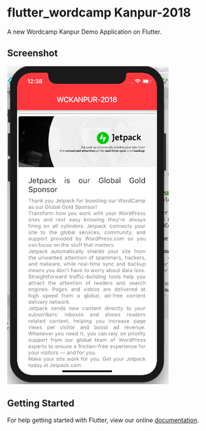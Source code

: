 # flutter_wordcamp Kanpur-2018

A new Wordcamp Kanpur Demo Application on Flutter.

## Screenshot

![Alt text](/flutter-wordpress-screenshot.png?raw=true "Home Screen")

## Getting Started

For help getting started with Flutter, view our online
[documentation](https://flutter.io/).
